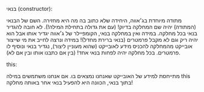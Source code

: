 בנאי (constructor):

מתודה מיוחדת בג׳אווה, היחידה שלא כתוב בה מה היא מחזירה. השם של הבנאי (המתודה) יהיה שם המחלקה בדיוק! (עם את גדולה בתחילת המילה!).
לא חובה להגדיר בנאי בכל מחלקה. במידה ואין במחלקה בנאי, הקומפיילר של ג׳אווה יגדיר אותו אבל הוא יהיה ריק וגם לא מקבל פרמטרים (בנאי ברירת מחדל)!
במידה ונרצה לחייב את מי שייצור אובייקט מהמחלקה להכניס מידע לאובייקט (שהוא מעוניין ליצור), נגדיר בנאי ונוסיף לו פרמטרים.
בכל מחלקה יהיה לפחות בנאי אחד! (בין אם כתבנו אותו ובין אם לא).

this:

מתייחסת למידע של האובייקט שאנחנו נמצאים בו.
אם אנחנו משתמשים במילה this בתוך בנאי, הכוונה היא להפעיל בנאי אחר באותה מחלקה!
